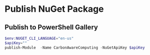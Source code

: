 # Publish NuGet Package

## Publish to PowerShell Gallery

```powershell
$env:NUGET_CLI_LANGUAGE="en-us"
$apiKey=""
publish-Module  -Name CarbonAwareComputing -NuGetApiKey $apiKey
```